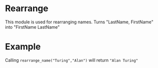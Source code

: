 Rearrange
============

This module is used for rearranging names.
Turns "LastName, FirstName" into "FirstName LastName"


# Example

Calling `rearrange_name("Turing","Alan")` will return `"Alan Turing"`
